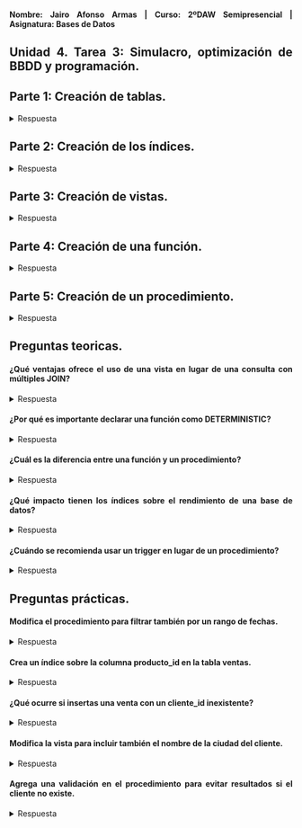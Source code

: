 <div align="justify">

#### **Nombre: Jairo Afonso Armas | Curso: 2ºDAW Semipresencial | Asignatura: Bases de Datos** 

## **Unidad 4. Tarea 3: Simulacro, optimización de BBDD y programación.**

## Parte 1: Creación de tablas.

<details>
<summary>Respuesta</summary>

SELECT * FROM `clientes`;

| id | nombre       | ciudad         |
|----|--------------|----------------|
| 1  | Ana Pérez    | Barcelona      |
| 2  | Luis Gómez   | Las Palmas GC  |
| 3  | Carlos Ruiz  | Madrid         |

SELECT * FROM `productos`;

| id | nombre   | precio  |
|----|----------|---------|
| 1  | Laptop   | 1200.00 |
| 2  | Teclado  | 50.00   |
| 3  | Monitor  | 300.00  |

SELECT * FROM `ventas`;

| id | cliente_id | producto_id |    fecha    | cantidad |
|----|------------|-------------|-------------|----------|
| 1  |     1      |      1      | 2024-05-01  |    1     |
| 2  |     1      |      2      | 2024-05-12  |    2     |
| 3  |     2      |      3      | 2024-05-13  |    1     |
| 4  |     3      |      2      | 2024-05-14  |    1     |

</details>

## Parte 2: Creación de los índices.


<details>
<summary>Respuesta</summary>

CREATE idx_ciudad ON clientes(ciudad);

SHOW INDEX from `clientes`;

| Tabla    | Índice | Nombre del índice | Secuencia | Columna | Orden | Cardinalidad | Nulo | Tipo  | Único | Comentario |
|----------|--------|-------------------|-----------|---------|-------|--------------|------|--------|--------|-------------|
| clientes | 0      | PRIMARY           | 1         | id      | A     | 3            | NULL | BTREE | Sí     | NULL        |
| clientes | 1      | idx_ciudad        | 1         | ciudad  | A     | 3            | YES  | BTREE | No     | NULL        |

CREATE idx_fecha ON ventas(fecha);

SHOW INDEX from `ventas`;

| Tabla   | Índice | Nombre del índice | Secuencia | Columna     | Orden | Cardinalidad | Nulo | Tipo  | Único | Comentario |
|---------|--------|-------------------|-----------|-------------|-------|--------------|------|--------|--------|-------------|
| ventas  | 0      | PRIMARY           | 1         | id          | A     | 0            | NULL | BTREE | Sí     | NULL        |
| ventas  | 1      | cliente_id        | 1         | cliente_id  | A     | 0            | NULL | BTREE | No     | NULL        |
| ventas  | 1      | producto_id       | 1         | producto_id | A     | 0            | NULL | BTREE | No     | NULL        |
| ventas  | 1      | idx_fecha         | 1         | fecha       | A     | 4            | NULL | BTREE | No     | NULL        |



Preguntas:
- Crea los indices, muestra su rendimiento, y explica si son óptimos y por qué?

Ambos mejoran el rendimiento. En el caso de la ciudad, serían optimos si sueles filtrar por ese valor o si hay bastantes valores diferentes en ese campo. En el caso de las fechas resulta especialmente útil para realizar busquedas entre diferentes intervalos de fechas o si realizas busquedas con un orden especifico.

</details>

## Parte 3: Creación de vistas.

<details>
<summary>Respuesta</summary>

```
CREATE VIEW ventas_detalladas AS
	SELECT 
    	v.id AS venta_id,
        c.nombre AS nombre_cliente,
        p.nombre AS nombre_producto,
        v.fecha AS fecha_venta,
        v.cantidad AS Q_comprada,
        (p.precio * v.cantidad) AS total_venta
    	FROM ventas v
    	JOIN clientes c ON v.cliente_id = c.id
    	JOIN productos p ON v.producto_id = p.id;
```
SELECT * FROM ventas_detalladas;

| venta_id | nombre_cliente | nombre_producto | fecha_venta | Q_comprada | total_venta |
|----------|----------------|------------------|-------------|------------|-------------|
| 1        | Ana Pérez      | Laptop           | 2024-05-01  | 1          | 1200.00     |
| 2        | Ana Pérez      | Teclado          | 2024-05-12  | 2          | 100.00      |
| 3        | Luis Gómez     | Monitor          | 2024-05-13  | 1          | 300.00      |
| 4        | Carlos Ruiz    | Teclado          | 2024-05-14  | 1          | 50.00       |

</details>

## Parte 4: Creación de una función.

<details>
<summary>Respuesta</summary>

```
DELIMITER //
DROP FUNCTION IF EXISTS calcular_total //
CREATE FUNCTION calcular_total(venta_id INT) 
RETURNS DECIMAL (15,2)
DETERMINISTIC
BEGIN
    	DECLARE total DECIMAL (15,2);
	SELECT p.precio * v.cantidad 
        INTO total
        FROM ventas v
        JOIN productos p ON p.id = v.producto_id
        WHERE v.id = venta_id;
	RETURN total;
END //
DELIMITER ;
```
SELECT calcular_total(1);

| calcular_total(1) |
|-------------------|
| 1200.00           |


</details>

## Parte 5: Creación de un procedimiento.

<details>
<summary>Respuesta</summary>

```
DELIMITER //
DROP PROCEDURE IF EXISTS resumen_cliente //
CREATE PROCEDURE resumen_cliente (IN id_de_cliente INT)
BEGIN
	SELECT
	c.nombre AS Nombre_Cliente,
	v.fecha AS Fecha_Venta,
	p.nombre AS Nombre_Producto,
	v.cantidad AS Q_comprada,
	calcular_total(v.id) AS Total_Venta
    	FROM ventas v
    	JOIN clientes c ON v.cliente_id =  c.id
    	JOIN productos p ON v.producto_id = p.id
    	WHERE v.cliente_id = id_de_cliente;
END //
DELIMITER ; 
```
CALL resumen_cliente(1);

| Nombre_Cliente | Fecha_Venta | Nombre_Producto | Q_Comprada | Total_Venta |
|----------------|-------------|------------------|------------|--------------|
| Ana Pérez      | 2024-05-01  | Laptop           | 1          | 1200.00      |
| Ana Pérez      | 2024-05-12  | Teclado          | 2          | 100.00       |

</details>

## Preguntas teoricas.

#### ¿Qué ventajas ofrece el uso de una vista en lugar de una consulta con múltiples JOIN?

<details>
<summary>Respuesta</summary>

- Encapsula una búsqueda compleja y reutilizable.
- Permiten limitar el acceso a la información de ciertas columnas.
- Las vistas hacen que todos los usuarios conectados a la BBDD accedan a la misma información.

</details>

#### ¿Por qué es importante declarar una función como DETERMINISTIC?

<details>
<summary>Respuesta</summary>

- Por optiminzación, ayuda que la función sepa si va a devolver los mismos valores de resultado.
- Ayuda a conocer si la función depende de factores externos (tiempo u otras tablas).

</details>

#### ¿Cuál es la diferencia entre una función y un procedimiento?

<details>
<summary>Respuesta</summary>

- Las funciones retornan un valor, mientras que los procedimientos no necesariamente.
- Las funciones pueden usarse dentro de consultas, los procedimientos no.
- Las llamadas son diferentes, SELECT y CALL.
- Generalmente se usan con propósitos diferentes, funciones para calcular y devolver cierto valor, mientras que los procedimientos se encargan de ejecutar un conjunto de acciones.

</details>

#### ¿Qué impacto tienen los índices sobre el rendimiento de una base de datos?

<details>
<summary>Respuesta</summary>

Ventajas: 
 
 - Aceleran las búsquedas evitando escaneos completos de tablas.
 - Mejoran el rendimiento en consultas frecuentes.

Desventajas:

- Las modificaciones pueden ser más lentas.
- Un uso excesivo en busquedas poco frecuentes sería negativo para el almacenamiento.

</details>

#### ¿Cuándo se recomienda usar un trigger en lugar de un procedimiento?

<details>
<summary>Respuesta</summary>

- Para ejecutar logicas de manera automatica cuando ocurre un evento.
- Auditorias.

</details>

## Preguntas prácticas.

#### Modifica el procedimiento para filtrar también por un rango de fechas.

<details>
<summary>Respuesta</summary>

```
DELIMITER //

DROP PROCEDURE IF EXISTS resumen_cliente //

CREATE PROCEDURE resumen_cliente (
    IN id_de_cliente INT,
    IN fecha_inicio DATE,
    IN fecha_fin DATE
)
	BEGIN
	    	SELECT
		c.nombre AS Nombre_Cliente,
		v.fecha AS Fecha_Venta,
		p.nombre AS Nombre_Producto,
		v.cantidad AS Q_comprada,
		calcular_total(v.id) AS Total_Venta
		FROM ventas v
		JOIN clientes c ON v.cliente_id = c.id
		JOIN productos p ON v.producto_id = p.id
		WHERE v.cliente_id = id_de_cliente
		AND v.fecha BETWEEN fecha_inicio AND fecha_fin;
	END //

DELIMITER ;
```
CALL resumen_cliente(1, '2024-05-01', '2024-05-02');

| Nombre_Cliente | Fecha_Venta | Nombre_Producto | Q_comprada | Total_Venta |
|----------------|-------------|------------------|------------|--------------|
| Ana Pérez      | 2024-05-01  | Laptop           | 1          | 1200.00      |

CALL resumen_cliente(1, '2024-05-01', '2024-05-31');

| Nombre_Cliente | Fecha_Venta | Nombre_Producto | Q_comprada | Total_Venta |
|----------------|-------------|------------------|------------|--------------|
| Ana Pérez      | 2024-05-01  | Laptop           | 1          | 1200.00      |
| Ana Pérez      | 2024-05-12  | Teclado          | 2          | 100.00       |


</details>

#### Crea un índice sobre la columna producto_id en la tabla ventas.

<details>
<summary>Respuesta</summary>

CREATE INDEX idx_producto_id ON ventas(producto_id);

SHOW INDEX FROM ventas;

| Table  | Non_unique | Key_name       | Seq_in_index | Column_name | Collation | Cardinality | Sub_part | Packed | Null | Index_type | Comment | Index_comment | Visible | Expression |
|--------|------------|----------------|--------------|--------------|-----------|--------------|-----------|--------|------|-------------|---------|----------------|---------|-------------|
| ventas | 0          | PRIMARY        | 1            | id           | A         | 4            | NULL      | NULL   |      | BTREE       | YES     | NULL           |         | NULL        |
| ventas | 1          | cliente_id     | 1            | cliente_id   | A         | 3            | NULL      | NULL   | YES  | BTREE       | YES     | NULL           |         | NULL        |
| ventas | 1          | idx_fecha      | 1            | fecha        | A         | 4            | NULL      | NULL   | YES  | BTREE       | YES     | NULL           |         | NULL        |
| ventas | 1          | idx_producto_id| 1            | producto_id  | A         | 3            | NULL      | NULL   | YES  | BTREE       | YES     | NULL           |         | NULL        |

</details>

#### ¿Qué ocurre si insertas una venta con un cliente_id inexistente?

<details>
<summary>Respuesta</summary>

Falla la inserción debido a que el cliente no existe y la tabla ventas está asociada a través de la foreing key con de la id de cliente de la tabla clientes.

</details>

#### Modifica la vista para incluir también el nombre de la ciudad del cliente.

<details>
<summary>Respuesta</summary>

```
DROP VIEW IF EXISTS ventas_detalladas; 

CREATE VIEW ventas_detalladas AS
	SELECT 
    	v.id AS venta_id,
        c.nombre AS nombre_cliente,
        c.ciudad AS ciudad_cliente,
        p.nombre AS nombre_producto,
        v.fecha AS fecha_venta,
        v.cantidad AS Q_comprada,
        (p.precio * v.cantidad) AS total_venta
    	FROM ventas v
    	JOIN clientes c ON v.cliente_id = c.id
    	JOIN productos p ON v.producto_id = p.id;
```

SELECT * FROM ventas_detalladas;

| venta_id | nombre_cliente | ciudad_cliente     | nombre_producto | fecha_venta  | Q_comprada | total_venta |
|----------|----------------|--------------------|-----------------|--------------|------------|-------------|
| 1        | Ana Pérez      | Barcelona          | Laptop          | 2024-05-01   | 1          | 1200.00     |
| 2        | Ana Pérez      | Barcelona          | Teclado         | 2024-05-12   | 2          | 100.00      |
| 3        | Luis Gómez     | Las Palmas GC      | Monitor         | 2024-05-13   | 1          | 300.00      |
| 4        | Carlos Ruiz    | Madrid             | Teclado         | 2024-05-14   | 1          | 50.00       |

</details>

#### Agrega una validación en el procedimiento para evitar resultados si el cliente no existe.

<details>
<summary>Respuesta</summary>



</details>


</div>
